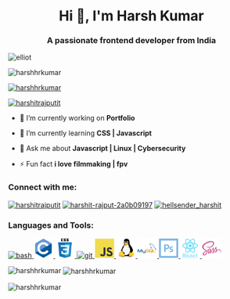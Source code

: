   <h1 align="center">Hi 👋, I'm Harsh Kumar</h1>
<h3 align="center">A passionate frontend developer from India</h3>
<p align="centre"><img src="https://media.giphy.com/media/I7kMRW6mj4YtW/giphy.gif" alt="elliot"></p>

<p align="left"> <img src="https://komarev.com/ghpvc/?username=harshhrkumar&label=Profile%20views&color=0e75b6&style=flat" alt="harshhrkumar" /> </p>

<p align="left"> <a href="https://github.com/ryo-ma/github-profile-trophy"><img src="https://github-profile-trophy.vercel.app/?username=harshhrkumar" alt="harshhrkumar" /></a> </p>

<p align="left"> <a href="https://twitter.com/harshitrajputit" target="blank"><img src="https://img.shields.io/twitter/follow/harshitrajputit?logo=twitter&style=for-the-badge" alt="harshitrajputit" /></a> </p>

- 🔭 I’m currently working on **Portfolio**

- 🌱 I’m currently learning **CSS | Javascript**

- 💬 Ask me about **Javascript | Linux | Cybersecurity**

- ⚡ Fun fact **i love filmmaking | fpv**

<h3 align="left">Connect with me:</h3>
<p align="left">
<a href="https://twitter.com/harshitrajputit" target="blank"><img align="center" src="https://raw.githubusercontent.com/rahuldkjain/github-profile-readme-generator/master/src/images/icons/Social/twitter.svg" alt="harshitrajputit" height="30" width="40" /></a>
<a href="https://linkedin.com/in/harshit-rajput-2a0b09197" target="blank"><img align="center" src="https://raw.githubusercontent.com/rahuldkjain/github-profile-readme-generator/master/src/images/icons/Social/linked-in-alt.svg" alt="harshit-rajput-2a0b09197" height="30" width="40" /></a>
<a href="https://instagram.com/hellsender_harshit" target="blank"><img align="center" src="https://raw.githubusercontent.com/rahuldkjain/github-profile-readme-generator/master/src/images/icons/Social/instagram.svg" alt="hellsender_harshit" height="30" width="40" /></a>
</p>

<h3 align="left">Languages and Tools:</h3>
<p align="left"> <a href="https://www.gnu.org/software/bash/" target="_blank" rel="noreferrer"> <img src="https://www.vectorlogo.zone/logos/gnu_bash/gnu_bash-icon.svg" alt="bash" width="40" height="40"/> </a> <a href="https://www.cprogramming.com/" target="_blank" rel="noreferrer"> <img src="https://raw.githubusercontent.com/devicons/devicon/master/icons/c/c-original.svg" alt="c" width="40" height="40"/> </a> <a href="https://www.w3schools.com/css/" target="_blank" rel="noreferrer"> <img src="https://raw.githubusercontent.com/devicons/devicon/master/icons/css3/css3-original-wordmark.svg" alt="css3" width="40" height="40"/> </a> <a href="https://git-scm.com/" target="_blank" rel="noreferrer"> <img src="https://www.vectorlogo.zone/logos/git-scm/git-scm-icon.svg" alt="git" width="40" height="40"/> </a> <a href="https://developer.mozilla.org/en-US/docs/Web/JavaScript" target="_blank" rel="noreferrer"> <img src="https://raw.githubusercontent.com/devicons/devicon/master/icons/javascript/javascript-original.svg" alt="javascript" width="40" height="40"/> </a> <a href="https://www.linux.org/" target="_blank" rel="noreferrer"> <img src="https://raw.githubusercontent.com/devicons/devicon/master/icons/linux/linux-original.svg" alt="linux" width="40" height="40"/> </a> <a href="https://www.mysql.com/" target="_blank" rel="noreferrer"> <img src="https://raw.githubusercontent.com/devicons/devicon/master/icons/mysql/mysql-original-wordmark.svg" alt="mysql" width="40" height="40"/> </a> <a href="https://www.photoshop.com/en" target="_blank" rel="noreferrer"> <img src="https://raw.githubusercontent.com/devicons/devicon/master/icons/photoshop/photoshop-line.svg" alt="photoshop" width="40" height="40"/> </a> <a href="https://reactjs.org/" target="_blank" rel="noreferrer"> <img src="https://raw.githubusercontent.com/devicons/devicon/master/icons/react/react-original-wordmark.svg" alt="react" width="40" height="40"/> </a> <a href="https://sass-lang.com" target="_blank" rel="noreferrer"> <img src="https://raw.githubusercontent.com/devicons/devicon/master/icons/sass/sass-original.svg" alt="sass" width="40" height="40"/> </a> </p>

<p><img align="left" src="https://github-readme-stats.vercel.app/api/top-langs?username=harshhrkumar&show_icons=true&locale=en&layout=compact" alt="harshhrkumar" /></p>

<p>&nbsp;<img align="center" src="https://github-readme-stats.vercel.app/api?username=harshhrkumar&show_icons=true&locale=en" alt="harshhrkumar" /></p>

<p><img align="center" src="https://github-readme-streak-stats.herokuapp.com/?user=harshhrkumar&" alt="harshhrkumar" /></p>
